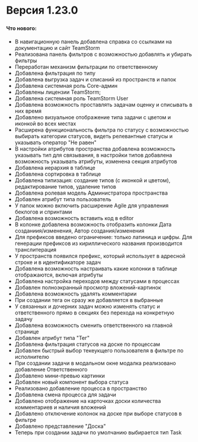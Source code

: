 # Версия 1.23.0

###

#### Что нового:

* В навигационную панель добавлена справка со ссылками на документацию и сайт TeamStorm
* Реализована панель фильтров с возможностью добавлять и убирать фильтры
* Переработан механизм фильтрации по ответственному
* Добавлена фильтрация по типу
* Добавлена выгрузка задач и списаний из пространств и папок
* Добавлена системная роль Core-админ
* Добавлены лицензии TeamStorm;
* Добавлена системная роль TeamStorm User
* Добавлена возможность проставлять задачам оценку и списывать в них время
* Добавлено визуальное отображение типа задачи с цветом и иконкой во всех местах
* Расширена функциональность фильтра по статусу с возможностью выбирать категории статусов, видеть релевантные статусы и указывать оператор "Не равен"
* В настройки атрибутов пространства добавлена возможность указывать тип для связывания, в настройки типов добавлена возможность указывать атрибуты, изменена секция атрибутов
* Добавлена иерархия в таблице
* Добавлена сортировка в таблице
* Добавлена типизация: создание типов (с иконкой и цветом), редактирование типов, удаление типов
* Добавлена ролевая модель Администратора пространства
* Добавлен атрибут типа пользователь
* У папок можно включить расширение Agile для управления беклогов и спринтами
* Добавлена возможность вставить код в editor
* В колонке добавлена возможность отобразить колонки Дата созданиия/изменения, Автор создания/изменения
* Для префиксов введено ограничение: только латиница и цифры. Для генерации префиксов из кириллического названия производится транслитерация
* У пространств появился префикс, который использует в адресной строке и в идентификаторе задач
* Добавлена возможность настраивать какие колонки в таблице отображаются, включая атрибуты
* Добавлена настройка переходов между статусами в процессах
* Добавлен полноэкранный просмотр вложений-картинок
* Добавлена возможность удалять комментарии
* При создании тега он сразу же добавляется в выбранные
* У связанных и дочерних задач можно изменять статус и ответственного прямо в секциях без перехода на конкретную задачу
* Добавлена возможность сменить ответственного на главной странице
* Добавлен атрибут типа "Тег"
* Добавлена фильтрация статусов на доске по процессам
* Добавлен быстрый выбор текеукщего пользователя в фильтре по исполнителю
* При создании задачи в модальном окне модалка реализовано добавление Ответственного
* Добавлено мини-превью картинки
* Добавлен новый компонент выбора статуса
* Реализовано добавление процесса в пространство
* Добавлена смена процесса для задачи
* Добавлено отображение на карточках доски количества комментариев и наличия вложений
* Добавлено  отключение колонок на доске при выборе статусов в фильтре
* Добавлено представление "Доска"
* Теперь при создании задачи по умолчанию выбирается тип Task
